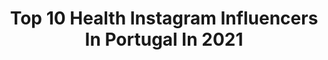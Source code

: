 ---
title: Top 10 Health Instagram Influencers In Portugal In 2021
description: >-
  Find top health Instagram influencers in Portugal in 2021. Most popular hashtags: #mensblog #men #ootdinspo #portugal.
platform: Instagram
hits: 114
text_top: Analyze the top-rated Instagram accounts on inBeat.
text_bottom: Our database aggregates 114 Instagram influencers like this in Portugal for you to pitch.
profiles:
  - username: "nescp"
    fullname: >-
      Inês Costa Pereira
    bio: >-
      🌱 Vegetarian, Health & Lifestyle 🌟 📍 Lisboa, Portugal 🛍 Compra a minha roupa @nescpcloset 🎥 YouTube +23k 🎓 Gestão de Marketing
    location: "Portugal"
    followers: 13731
    engagement: 2018
    commentsToLikes: 0.105267
    id: ck6012z18eqtz0i14zh0znn8z
    verified: false
    hashtags: "#sorteio, #giveaway, #pub, #girlsgoneloavies"
  - username: "brunoodiaz"
    fullname: >-
      Bruno Dias
    bio: >-
      •Stay fit🏋•Happy and Healthy🍏 ▫️Menstyle 📩 bruno.dias1120@hotmail.com Currently in Bucarest 🇷🇴 I love my pit 🐶 EngenhariaAlimentar▪️IPB
    location: "Portugal"
    followers: 9854
    engagement: 865
    commentsToLikes: 0.072712
    id: ck9wf0kgemqk60j78g9aexnxm
    verified: false
    hashtags: "#mensblog, #summer, #menwithstyle, #men"
  - username: "alicetrewinnard"
    fullname: >-
      Alice Trewinnard
    bio: >-
      From Lisbon, Portugal Fashion, beauty & healthy living Represented by @Notable.pt ALICE TREWINNARD X CATA VASSALO SHOP NOW!
    location: "Portugal"
    followers: 250312
    engagement: 872
    commentsToLikes: 0.091161
    id: ck134v13sybqz0i19a00owtxx
    verified: true
    hashtags: "#cas, #portugal, #lorealparispub, #wells"
  - username: "xxsweetcharlottexx"
    fullname: >-
      Charlotte Marie
    bio: >-
      Travel || lifestyle || Health My own boss ❀ Self love ♥ Dutch/Portuguese ☾ ⇣
    location: "Portugal"
    followers: 16994
    engagement: 443
    commentsToLikes: 0.148078
    id: ck0tvkfc9brae0i19kemqpu58
    verified: false
    hashtags: "#ootdinspo, #fitgirlsnl, #dutchie, #tipsandtricks"
  - username: "susanareich"
    fullname: >-
      Susana Reich
    bio: >-
      ‎ ‎יהוה • the future is bright ✨ 💃🏼Artist | Creative Head ✈️🌍💕with @manuel.reich 📷 @mrandmrsreich 🌱🏃🏼‍♀️fit&healthy 📍Munich,GER 📩 susanareich@gmx.de
    location: "Portugal"
    followers: 6259
    engagement: 630
    commentsToLikes: 0.102315
    id: ckaouo0bx13xn0i78v8h8gcuw
    verified: false
    hashtags: "#travel, #bali, #thoughtoftheday, #giveaway"
  - username: "rubisero"
    fullname: >-
      Ruben Heath Seromenho | Coach
    bio: >-
      Youtuber 🎥 Health and Nutrition Coach 🍎 Fitness Trainer 💪🏼 Masters in Clinical Psychology 🧠
    location: "Portugal"
    followers: 10513
    engagement: 922
    commentsToLikes: 0.040402
    id: ck8tagnk4ro9f0j78l9wzfqfn
    verified: false
    hashtags: "#gaygymrat, #travelling, #sun, #traveling"
  - username: "jonvenus"
    fullname: >-
      Jon Venus
    bio: >-
      My mission is to help you THRIVE🌱✨ 🔸Health🔸Nutrition🔸Mindset 👇🏼Coaching, Vegan Plans & eBooks
    location: "Portugal"
    followers: 182882
    engagement: 111
    commentsToLikes: 0.035711
    id: ck0u8sdvb86vc0i19svaj0t0s
    verified: true
    hashtags: "#dateswithdates, #itsoktochangeyourmind, #veganbodybuilding, #easiersaidthandone"
  - username: "cizzyew"
    fullname: >-
      Cecilia ॐ CEWYoga
    bio: >-
      🕉️ Yoga teacher (former self-taught yogini) ~ERYT200 (+25 H) @feetup 💚 Ambassador Plant based diet Meditation Holistic health/Crystals
    location: "Portugal"
    followers: 10688
    engagement: 412
    commentsToLikes: 0.232598
    id: ck8tcnakl00f10j78o6hs3gd4
    verified: false
    hashtags: "#yogagirl, #breathinbreathout, #yogapractice, #yogastrenght"
  - username: "anacatarinamar"
    fullname: >-
      Ana Martins • Health Lifestyle
    bio: >-
      Healthy l Positive mind l Lifestyle Boas vibes e desenvolvimento pessoal 📍 Figueira da Foz | Lisboa 💎 Graphic Designer 🖥 Founder @bellartidesign
    location: "Portugal"
    followers: 6833
    engagement: 457
    commentsToLikes: 0.081763
    id: ck8szqhampc8g0j78yx1fhlvk
    verified: false
    hashtags: "#motivacaodiaria, #realizacaopessoal, #acreditaemti, #agradece"
  - username: "raaquelmatoss"
    fullname: >-
      Raquel Matos
    bio: >-
      📍Porto/ 🏠 Setúbal Fashion, Lifestyle, Healthy Living RAQUELMATOS15 @eunutrition_pt 15% desconto RAQUELM 15% @tummytox_pt ✉️ anarsmatos9@gmail.com
    location: "Portugal"
    followers: 12702
    engagement: 620
    commentsToLikes: 0.044531
    id: ckap1o61jvdsj0i78njw9k4qr
    verified: false
    hashtags: "#today, #portugal, #fashionblogger, #fitnessmotivation"
---
